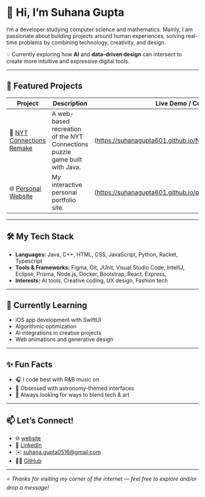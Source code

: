 # 👋 Hi, I’m Suhana Gupta

I’m a developer studying computer science and mathematics. Mainly, I am passionate about building projects around human experiences, solving real-time problems by combining technology, creativity, and design.

💡 Currently exploring how **AI** and **data-driven design** can intersect to create more intuitive and expressive digital tools.

---

## 🌟 Featured Projects
| Project | Description | Live Demo / Code |
|----------|--------------|------------------|
| 🧩 [NYT Connections Remake](https://github.com/suhanagupta601/NYTConnectionsRemake) | A web-based recreation of the NYT Connections puzzle game built with Java. |(https://suhanagupta601.github.io/NYTConnectionsRemake) |
| 🌐 [Personal Website](https://github.com/suhanagupta601/personalWebsite) | My interactive personal portfolio site. | (https://suhanagupta601.github.io/personalWebsite) |

---

## 🛠️ My Tech Stack
- **Languages:** Java, C++, HTML, CSS, JavaScript, Python, Racket, Typescript 
- **Tools & Frameworks:** Figma, Git, JUnit, Visual Studio Code, IntelliJ, Eclipse, Prisma, Node.js, Docker, Bootstrap, React, Express,
- **Interests:** AI tools, Creative coding, UX design, Fashion tech  

---

## 🌱 Currently Learning
- iOS app development with SwiftUI
- Algorithmic optimization
- AI integrations in creative projects  
- Web animations and generative design  

---

## ✨ Fun Facts
- 🎧 I code best with R&B music on  
- 💫 Obsessed with astronomy-themed interfaces  
- 🧵 Always looking for ways to blend tech & art  

---

## 📫 Let’s Connect!
- 🌐 [website](https://suhanagupta601.github.io/personalWebsite)
- 💼 [LinkedIn](https://www.linkedin.com/in/suhanagupta601) 
- ✉️ suhana.gupta0516@gmail.com 
- 🧑‍💻 [GitHub](https://github.com/suhanagupta601)

---

⭐️ *Thanks for visiting my corner of the internet — feel free to explore and/or drop a message!*

<!--
**suhanagupta601/suhanagupta601** is a ✨ _special_ ✨ repository because its `README.md` (this file) appears on your GitHub profile.

Here are some ideas to get you started:

- 🔭 I’m currently working on ...
- 🌱 I’m currently learning ...
- 👯 I’m looking to collaborate on ...
- 🤔 I’m looking for help with ...
- 💬 Ask me about ...
- 📫 How to reach me: ...
- 😄 Pronouns: ...
- ⚡ Fun fact: ...
-->

